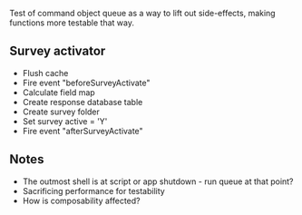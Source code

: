 Test of command object queue as a way to lift out side-effects, making functions more testable that way.

## Survey activator

* Flush cache
* Fire event "beforeSurveyActivate"
* Calculate field map
* Create response database table
* Create survey folder
* Set survey active = 'Y'
* Fire event "afterSurveyActivate"

## Notes

* The outmost shell is at script or app shutdown - run queue at that point?
* Sacrificing performance for testability
* How is composability affected?
